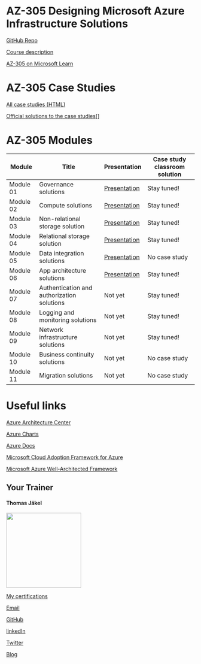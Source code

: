 # AZ-305 Designing Microsoft Azure Infrastructure Solutions

[GitHub Repo](https://github.com/MicrosoftLearning/AZ-305-DesigningMicrosoftAzureInfrastructureSolutions)

[Course description](https://docs.microsoft.com/en-us/learn/certifications/courses/az-305t00)

[AZ-305 on Microsoft Learn](https://aka.ms/AZ-305StudentMaterials)

# AZ-305 Case Studies

[All case studies (HTML)](https://microsoftlearning.github.io/AZ-305-DesigningMicrosoftAzureInfrastructureSolutions/)

[Official solutions to the case studies]()[]

# AZ-305 Modules

| Module    | Title | Presentation | Case study classroom solution |
| ----------|-------|--------------|-------------------------------|
| Module 01 | Governance solutions                       | [Presentation](https://github.com/www42/305/blob/cbe13cb091f0f3f1148b816515d4933bd11475ff/Presentation/AZ-305T00A-ENU-Powerpoint_01.pdf) | Stay tuned!   |
| Module 02 | Compute solutions                          | [Presentation](https://github.com/www42/305/blob/cbe13cb091f0f3f1148b816515d4933bd11475ff/Presentation/AZ-305T00A-ENU-PowerPoint_02.pdf) | Stay tuned!   |
| Module 03 | Non-relational storage solution            | [Presentation](https://github.com/www42/305/blob/cbe13cb091f0f3f1148b816515d4933bd11475ff/Presentation/AZ-305T00A-ENU-PowerPoint_03.pdf) | Stay tuned!   |
| Module 04 | Relational storage solution                | [Presentation](https://github.com/www42/305/blob/cbe13cb091f0f3f1148b816515d4933bd11475ff/Presentation/AZ-305T00A-ENU-Powerpoint_04.pdf) | Stay tuned!   |
| Module 05 | Data integration solutions                 | [Presentation](https://github.com/www42/305/blob/cbe13cb091f0f3f1148b816515d4933bd11475ff/Presentation/AZ-305T00A-ENU-Powerpoint_05.pdf) | No case study |
| Module 06 | App architecture solutions                 | [Presentation](https://github.com/www42/305/blob/cbe13cb091f0f3f1148b816515d4933bd11475ff/Presentation/AZ-305T00A-ENU-PowerPoint_06.pdf) | Stay tuned!   |
| Module 07 | Authentication and authorization solutions | Not yet | Stay tuned!   |
| Module 08 | Logging and monitoring solutions           | Not yet | Stay tuned!   |
| Module 09 | Network infrastructure  solutions          | Not yet | Stay tuned!   |
| Module 10 | Business continuity solutions              | Not yet | No case study |
| Module 11 | Migration solutions                        | Not yet | No case study |

# Useful links

[Azure Architecture Center](https://https://docs.microsoft.com/en-us/azure/architecture/)

[Azure Charts](https://https://azurecharts.com/)

[Azure Docs](https://https://docs.microsoft.com/en-us/azure/)

[Microsoft Cloud Adoption Framework for Azure](https://docs.microsoft.com/en-us/azure/cloud-adoption-framework/)

[Microsoft Azure Well-Architected Framework](https://docs.microsoft.com/en-us/azure/architecture/framework/)


##  Your Trainer
#### Thomas Jäkel

<img src="https://download69118.blob.core.windows.net/anon/Profilbild.jpg" width="200"/>

[My certifications](https://www.credly.com/users/thomas-jakel)

[Email](mailto:thomas.jaekel@brainymotion.de?subject=AZ-305)

[GitHub](https://github.com/www42)

[linkedIn](https://linkedin.com/in/tjkkll)

[Twitter](https://twitter.com/tjkkll)

[Blog](https://blog.az.training)